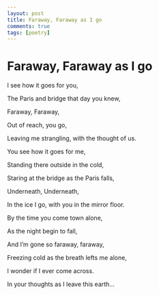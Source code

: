 ```yaml
---
layout: post
title: Faraway, Faraway as I go
comments: true
tags: [poetry]
---
```


# Faraway, Faraway as I go

I see how it goes for you,

The Paris and bridge that day you knew,

Faraway, Faraway,

Out of reach, you go,

Leaving me strangling, with the thought of us.

You see how it goes for me,

Standing there outside in the cold,

Staring at the bridge as the Paris falls,

Underneath, Underneath,

In the ice I go, with you in the mirror floor.

By the time you come town alone,

As the night begin to fall,

And I’m gone so faraway, faraway,

Freezing cold as the breath lefts me alone,

I wonder if I ever come across.

In your thoughts as I leave this earth…
